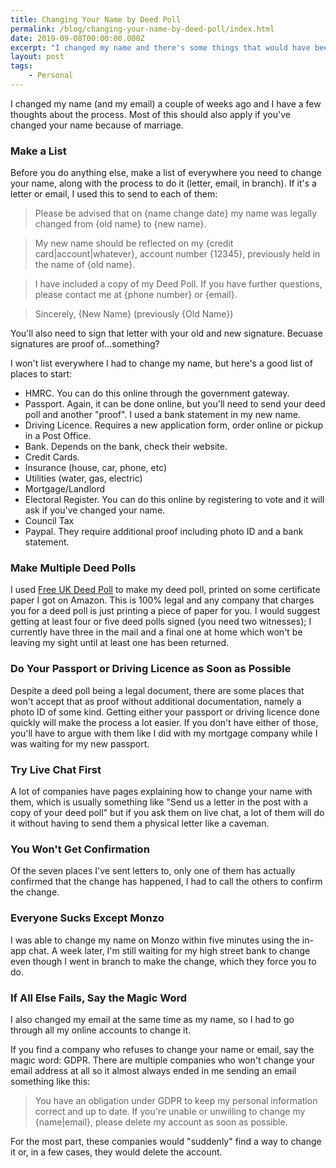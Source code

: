 ```yaml
---
title: Changing Your Name by Deed Poll
permalink: /blog/changing-your-name-by-deed-poll/index.html
date: 2019-09-08T00:00:00.000Z
excerpt: "I changed my name and there's some things that would have been good to know before I started"
layout: post
tags:
    - Personal
---
```


I changed my name (and my email) a couple of weeks ago and I have a few thoughts about the process. Most of this should also apply if you've changed your name because of marriage.

### Make a List

Before you do anything else, make a list of everywhere you need to change your name, along with the process to do it (letter, email, in branch). If it's a letter or email, I used this to send to each of them:

> Please be advised that on {name change date} my name was legally changed from {old name} to {new name}. 

> My new name should be reflected on my {credit card|account|whatever}, account number {12345}, previously held in the name of {old name}.

> I have included a copy of my Deed Poll. If you have further questions, please contact me at {phone number} or {email}.

> Sincerely,
> {New Name} (previously {Old Name})

You'll also need to sign that letter with your old and new signature. Becuase signatures are proof of...something?

I won't list everywhere I had to change my name, but here's a good list of places to start:

- HMRC. You can do this online through the government gateway.
- Passport. Again, it can be done online, but you'll need to send your deed poll and another "proof". I used a bank statement in my new name.
- Driving Licence. Requires a new application form, order online or pickup in a Post Office.
- Bank. Depends on the bank, check their website.
- Credit Cards.
- Insurance (house, car, phone, etc)
- Utilities (water, gas, electric)
- Mortgage/Landlord
- Electoral Register. You can do this online by registering to vote and it will ask if you've changed your name.
- Council Tax
- Paypal. They require additional proof including photo ID and a bank statement.

### Make Multiple Deed Polls

I used [Free UK Deed Poll](https://freedeedpoll.org.uk/) to make my deed poll, printed on some certificate paper I got on Amazon. This is 100% legal and any company that charges you for a deed poll is just printing a piece of paper for you. I would suggest getting at least four or five deed polls signed (you need two witnesses); I currently have three in the mail and a final one at home which won't be leaving my sight until at least one has been returned.

### Do Your Passport or Driving Licence as Soon as Possible

Despite a deed poll being a legal document, there are some places that won't accept that as proof without additional documentation, namely a photo ID of some kind. Getting either your passport or driving licence done quickly will make the process a lot easier. If you don't have either of those, you'll have to argue with them like I did with my mortgage company while I was waiting for my new passport.

### Try Live Chat First

A lot of companies have pages explaining how to change your name with them, which is usually something like "Send us a letter in the post with a copy of your deed poll" but if you ask them on live chat, a lot of them will do it without having to send them a physical letter like a caveman.

### You Won't Get Confirmation

Of the seven places I've sent letters to, only one of them has actually confirmed that the change has happened, I had to call the others to confirm the change.

### Everyone Sucks Except Monzo

I was able to change my name on Monzo within five minutes using the in-app chat. A week later, I'm still waiting for my high street bank to change even though I went in branch to make the change, which they force you to do.

### If All Else Fails, Say the Magic Word

I also changed my email at the same time as my name, so I had to go through all my online accounts to change it. 

If you find a company who refuses to change your name or email, say the magic word: GDPR. There are multiple companies who won't change your email address at all so it almost always ended in me sending an email something like this:

> You have an obligation under GDPR to keep my personal information correct and up to date. If you're unable or unwilling to change my {name|email}, please delete my account as soon as possible.

For the most part, these companies would "suddenly" find a way to change it or, in a few cases, they would delete the account.